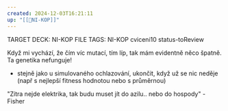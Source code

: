 ```yaml
---
created: 2024-12-03T16:21:11
up: "[[📖NI-KOP]]"
---
```


TARGET DECK: NI-KOP
FILE TAGS: NI-KOP cviceni10 status-toReview

Když mi vychází, že čím víc mutací, tím líp, tak mám evidentně něco špatně. Ta genetika nefunguje!

- stejně jako u simulovaného ochlazování, ukončit, když už se nic neděje (např s nejlepší fitness hodnotou nebo s průměrnou)

"Zítra nejde elektrika, tak budu muset jít do azilu.. nebo do hospody" - Fisher